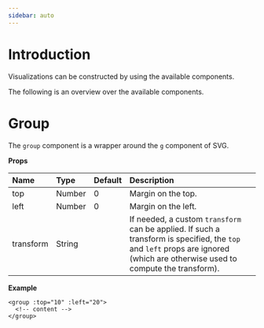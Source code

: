 ```yaml
---
sidebar: auto
---
```


# Introduction

Visualizations can be constructed by using the available components.

The following is an overview over the available components.

# Group

The `group` component is a wrapper around the `g` component of SVG.

**Props**

|Name|Type|Default|Description|
|:---|:---|:------|:----------|
|top|Number|0|Margin on the top.|
|left|Number|0|Margin on the left.|
|transform|String||If needed, a custom `transform` can be applied. If such a transform is specified, the `top` and `left` props are ignored (which are otherwise used to compute the transform).|

**Example**

```vue
<group :top="10" :left="20">
  <!-- content -->
</group>
```

## 